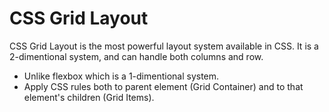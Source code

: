 # CSS Grid Layout

CSS Grid Layout is the most powerful layout system available in CSS. It is a 2-dimentional system, and can handle both columns and row.

- Unlike flexbox which is a 1-dimentional system.
- Apply CSS rules both to parent element (Grid Container) and to that element's children (Grid Items).
